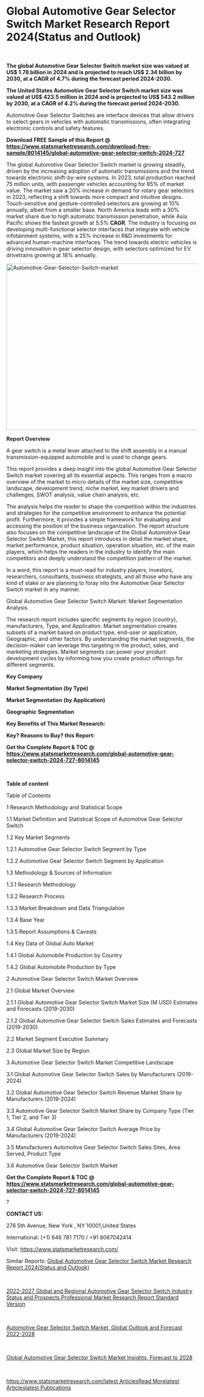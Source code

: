 <h1>Global Automotive Gear Selector Switch Market Research Report 2024(Status and Outlook)</h1><br/><p><strong>The global Automotive Gear Selector Switch market size was valued at US$ 1.78 billion in 2024 and is projected to reach US$ 2.34 billion by 2030, at a <strong>CAGR</strong> of 4.7% during the forecast period 2024-2030.</strong></p>
 
 
 
 <p><strong>The United States Automotive Gear Selector Switch market size was valued at US$ 423.5 million in 2024 and is projected to US$ 543.2 million by 2030, at a <strong>CAGR</strong> of 4.2% during the forecast period 2024-2030.</strong></p>
 
 
 
 <p>Automotive Gear Selector Switches are interface devices that allow drivers to select gears in vehicles with automatic transmissions, often integrating electronic controls and safety features.</p>
 
 
 
 <p><strong>Download FREE Sample of this Report @ <a href="https://www.statsmarketresearch.com/download-free-sample/8014145/global-automotive-gear-selector-switch-2024-727">https://www.statsmarketresearch.com/download-free-sample/8014145/global-automotive-gear-selector-switch-2024-727</a></strong></p>
 
 
 
 <p>The global Automotive Gear Selector Switch market is growing steadily, driven by the increasing adoption of automatic transmissions and the trend towards electronic shift-by-wire systems. In 2023, total production reached 75 million units, with passenger vehicles accounting for 85% of market value. The market saw a 20% increase in demand for rotary gear selectors in 2023, reflecting a shift towards more compact and intuitive designs. Touch-sensitive and gesture-controlled selectors are growing at 10% annually, albeit from a smaller base. North America leads with a 30% market share due to high automatic transmission penetration, while Asia Pacific shows the fastest growth at 5.5% <strong>CAGR</strong>. The industry is focusing on developing multi-functional selector interfaces that integrate with vehicle infotainment systems, with a 25% increase in R&D investments for advanced human-machine interfaces. The trend towards electric vehicles is driving innovation in gear selector design, with selectors optimized for EV drivetrains growing at 18% annually.</p>
 
 
 
 <p><img alt="Automotive-Gear-Selector-Switch-market" src="https://www.grandresearchstore.com/assets/report-images/Automotive_Gear_Selector_Switch_market.png" style="width: 730px; height: 438px;" /></p>
 
 
 
 <p><strong>Report Overview</strong></p>
 
 
 
 <p>A gear switch is a metal lever attached to the shift assembly in a manual transmission-equipped automobile and is used to change gears.</p>
 
 
 
 <p>This report provides a deep insight into the global Automotive Gear Selector Switch market covering all its essential aspects. This ranges from a macro overview of the market to micro details of the market size, competitive landscape, development trend, niche market, key market drivers and challenges, SWOT analysis, value chain analysis, etc.</p>
 
 
 
 <p>The analysis helps the reader to shape the competition within the industries and strategies for the competitive environment to enhance the potential profit. Furthermore, it provides a simple framework for evaluating and accessing the position of the business organization. The report structure also focuses on the competitive landscape of the Global Automotive Gear Selector Switch Market, this report introduces in detail the market share, market performance, product situation, operation situation, etc. of the main players, which helps the readers in the industry to identify the main competitors and deeply understand the competition pattern of the market.</p>
 
 
 
 <p>In a word, this report is a must-read for industry players, investors, researchers, consultants, business strategists, and all those who have any kind of stake or are planning to foray into the Automotive Gear Selector Switch market in any manner.</p>
 
 
 
 <p>Global Automotive Gear Selector Switch Market: Market Segmentation Analysis</p>
 
 
 
 <p>The research report includes specific segments by region (country), manufacturers, Type, and Application. Market segmentation creates subsets of a market based on product type, end-user or application, Geographic, and other factors. By understanding the market segments, the decision-maker can leverage this targeting in the product, sales, and marketing strategies. Market segments can power your product development cycles by informing how you create product offerings for different segments.</p>
 
 
 
 <p><strong>Key Company</strong></p>
 
 
 
 <p><strong>Market Segmentation (by Type)</strong></p>
 
 
 
 <p><strong>Market Segmentation (<strong>by Application</strong>)</strong></p>
 
 
 
 <p><strong>Geographic Segmentation</strong></p>
 
 
 
 <p><strong>Key Benefits of This Market Research:</strong></p>
 
 
 
 <p><strong>Key? <strong>Reasons to Buy</strong>? this Report:</strong></p>
 
 
 
 <div><b>Get the Complete Report & TOC @ <a href="https://www.statsmarketresearch.com/global-automotive-gear-selector-switch-2024-727-8014145">https://www.statsmarketresearch.com/global-automotive-gear-selector-switch-2024-727-8014145</a></b></div>
 
 
 
 <p><br />
 
 <b>Table of content</b></p>
 
 
 
 <p>Table of Contents<br />
 
 1 Research Methodology and Statistical Scope<br />
 
 1.1 Market Definition and Statistical Scope of Automotive Gear Selector Switch<br />
 
 1.2 Key Market Segments<br />
 
 1.2.1 Automotive Gear Selector Switch Segment by Type<br />
 
 1.2.2 Automotive Gear Selector Switch Segment by Application<br />
 
 1.3 Methodology & Sources of Information<br />
 
 1.3.1 Research Methodology<br />
 
 1.3.2 Research Process<br />
 
 1.3.3 Market Breakdown and Data Triangulation<br />
 
 1.3.4 Base Year<br />
 
 1.3.5 Report Assumptions & Caveats<br />
 
 1.4 Key Data of Global Auto Market<br />
 
 1.4.1 Global Automobile Production by Country<br />
 
 1.4.2 Global Automobile Production by Type<br />
 
 2 Automotive Gear Selector Switch Market Overview<br />
 
 2.1 Global Market Overview<br />
 
 2.1.1 Global Automotive Gear Selector Switch Market Size (M USD) Estimates and Forecasts (2019-2030)<br />
 
 2.1.2 Global Automotive Gear Selector Switch Sales Estimates and Forecasts (2019-2030)<br />
 
 2.2 Market Segment Executive Summary<br />
 
 2.3 Global Market Size by Region<br />
 
 3 Automotive Gear Selector Switch Market Competitive Landscape<br />
 
 3.1 Global Automotive Gear Selector Switch Sales by Manufacturers (2019-2024)<br />
 
 3.2 Global Automotive Gear Selector Switch Revenue Market Share by Manufacturers (2019-2024)<br />
 
 3.3 Automotive Gear Selector Switch Market Share by Company Type (Tier 1, Tier 2, and Tier 3)<br />
 
 3.4 Global Automotive Gear Selector Switch Average Price by Manufacturers (2019-2024)<br />
 
 3.5 Manufacturers Automotive Gear Selector Switch Sales Sites, Area Served, Product Type<br />
 
 3.6 Automotive Gear Selector Switch Market</p>
 
 
 
 <div><b>Get the Complete Report & TOC @ <a href="https://www.statsmarketresearch.com/global-automotive-gear-selector-switch-2024-727-8014145">https://www.statsmarketresearch.com/global-automotive-gear-selector-switch-2024-727-8014145</a></b></div>
 
 
 
 <p>? </p>
 
 
 
 <p><b>CONTACT US:</b><br />
 
 276 5th Avenue, New York , NY 10001,United States<br />
 
 International: (+1) 646 781 7170 / +91 8087042414<br />
 
 Visit: <a href="https://www.statsmarketresearch.com/">https://www.statsmarketresearch.com/</a><br />
 
 Similar Reports: <a href="https://www.statsmarketresearch.com/global-automotive-gear-selector-switch-2024-727-8014145">Global Automotive Gear Selector Switch Market Research Report 2024(Status and Outlook)</a><br />
 
 <br />
 
 <a href="https://www.statsmarketresearch.com/global-automotive-gear-selector-switch-2024-727-8014145">2022-2027 Global and Regional Automotive Gear Selector Switch Industry Status and Prospects Professional Market Research Report Standard Version</a><br />
 
 <br />
 
 <a href="https://www.statsmarketresearch.com/global-automotive-gear-selector-switch-2024-727-8014145">Automotive Gear Selector Switch Market, Global Outlook and Forecast 2022-2028</a><br />
 
 <br />
 
 <a href="https://www.statsmarketresearch.com/global-automotive-gear-selector-switch-2024-727-8014145">Global Automotive Gear Selector Switch Market Insights, Forecast to 2028</a><br />
 
 <br />
 
 <a href="https://gyeongbokgung.com">https://www.statsmarketresearch.com/</a><a href="https://hallyeomaritime.com">latest Articles</a><a href="https://jingwansa.com">Read More</a><a href="https://nguoiviet.jp/">latest Articles</a><a href="https://www.intelmarketresearch.com/">latest Publications</a></p>